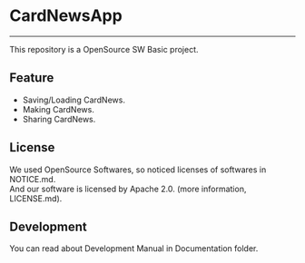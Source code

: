 # CardNewsApp
-----
This repository is a OpenSource SW Basic project.

## Feature
- Saving/Loading CardNews.
- Making CardNews.
- Sharing CardNews.

## License
We used OpenSource Softwares, so noticed licenses of softwares in NOTICE.md.  
And our software is licensed by Apache 2.0. (more information, LICENSE.md).

## Development
You can read about Development Manual in Documentation folder.
